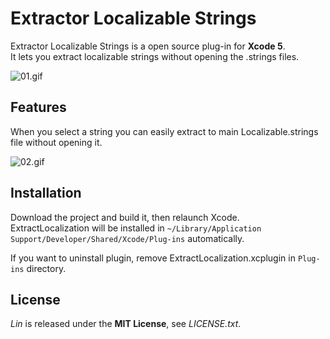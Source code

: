 # Extractor Localizable Strings
Extractor Localizable Strings is a open source plug-in for **Xcode 5**.  
It lets you extract localizable strings without opening the .strings files.


![01.gif](https://raw.githubusercontent.com/viniciusmo/extract-localizable-string-plugin-xcode/master/Resources/01.gif)

## Features
When you select a string you can easily extract to main Localizable.strings file without opening it.

![02.gif](http://questbe.at/lin/img/screenshots/02.gif)

## Installation
Download the project and build it, then relaunch Xcode.  
ExtractLocalization will be installed in `~/Library/Application Support/Developer/Shared/Xcode/Plug-ins` automatically.

If you want to uninstall plugin, remove ExtractLocalization.xcplugin in `Plug-ins` directory.

## License
*Lin* is released under the **MIT License**, see *LICENSE.txt*.


